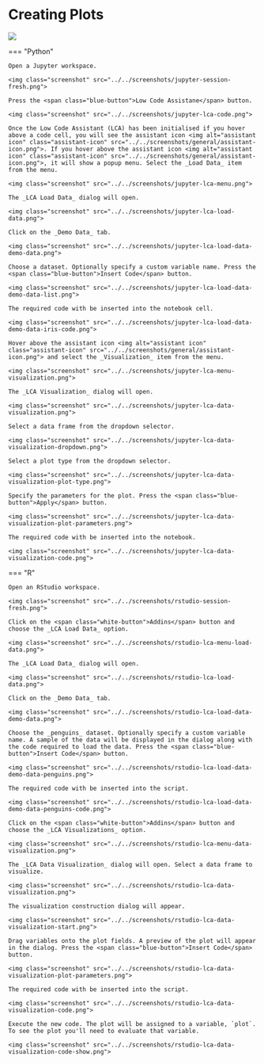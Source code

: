 # Creating Plots

<img class="screenshot" src="../../screenshots/penguins-3d-scatter.gif">

=== "Python"

    Open a Jupyter workspace.

    <img class="screenshot" src="../../screenshots/jupyter-session-fresh.png">

    Press the <span class="blue-button">Low Code Assistane</span> button.

    <img class="screenshot" src="../../screenshots/jupyter-lca-code.png">

    Once the Low Code Assistant (LCA) has been initialised if you hover above a code cell, you will see the assistant icon <img alt="assistant icon" class="assistant-icon" src="../../screenshots/general/assistant-icon.png">. If you hover above the assistant icon <img alt="assistant icon" class="assistant-icon" src="../../screenshots/general/assistant-icon.png">, it will show a popup menu. Select the _Load Data_ item from the menu.

    <img class="screenshot" src="../../screenshots/jupyter-lca-menu.png">

    The _LCA Load Data_ dialog will open.

    <img class="screenshot" src="../../screenshots/jupyter-lca-load-data.png">

    Click on the _Demo Data_ tab.

    <img class="screenshot" src="../../screenshots/jupyter-lca-load-data-demo-data.png">

    Choose a dataset. Optionally specify a custom variable name. Press the <span class="blue-button">Insert Code</span> button.

    <img class="screenshot" src="../../screenshots/jupyter-lca-load-data-demo-data-list.png">

    The required code with be inserted into the notebook cell.

    <img class="screenshot" src="../../screenshots/jupyter-lca-load-data-demo-data-iris-code.png">

    Hover above the assistant icon <img alt="assistant icon" class="assistant-icon" src="../../screenshots/general/assistant-icon.png"> and select the _Visualization_ item from the menu.

    <img class="screenshot" src="../../screenshots/jupyter-lca-menu-visualization.png">

    The _LCA Visualization_ dialog will open.

    <img class="screenshot" src="../../screenshots/jupyter-lca-data-visualization.png">

    Select a data frame from the dropdown selector.

    <img class="screenshot" src="../../screenshots/jupyter-lca-data-visualization-dropdown.png">

    Select a plot type from the dropdown selector.

    <img class="screenshot" src="../../screenshots/jupyter-lca-data-visualization-plot-type.png">

    Specify the parameters for the plot. Press the <span class="blue-button">Apply</span> button.

    <img class="screenshot" src="../../screenshots/jupyter-lca-data-visualization-plot-parameters.png">

    The required code with be inserted into the notebook.

    <img class="screenshot" src="../../screenshots/jupyter-lca-data-visualization-code.png">

=== "R"

    Open an RStudio workspace.

    <img class="screenshot" src="../../screenshots/rstudio-session-fresh.png">

    Click on the <span class="white-button">Addins</span> button and choose the _LCA Load Data_ option.

    <img class="screenshot" src="../../screenshots/rstudio-lca-menu-load-data.png">

    The _LCA Load Data_ dialog will open.

    <img class="screenshot" src="../../screenshots/rstudio-lca-load-data.png">

    Click on the _Demo Data_ tab.

    <img class="screenshot" src="../../screenshots/rstudio-lca-load-data-demo-data.png">

    Choose the _penguins_ dataset. Optionally specify a custom variable name. A sample of the data will be displayed in the dialog along with the code required to load the data. Press the <span class="blue-button">Insert Code</span> button.

    <img class="screenshot" src="../../screenshots/rstudio-lca-load-data-demo-data-penguins.png">

    The required code with be inserted into the script.

    <img class="screenshot" src="../../screenshots/rstudio-lca-load-data-demo-data-penguins-code.png">

    Click on the <span class="white-button">Addins</span> button and choose the _LCA Visualizations_ option.

    <img class="screenshot" src="../../screenshots/rstudio-lca-menu-data-visualization.png">

    The _LCA Data Visualization_ dialog will open. Select a data frame to visualize.

    <img class="screenshot" src="../../screenshots/rstudio-lca-data-visualization.png">

    The visualization construction dialog will appear.

    <img class="screenshot" src="../../screenshots/rstudio-lca-data-visualization-start.png">

    Drag variables onto the plot fields. A preview of the plot will appear in the dialog. Press the <span class="blue-button">Insert Code</span> button.

    <img class="screenshot" src="../../screenshots/rstudio-lca-data-visualization-plot-parameters.png">

    The required code with be inserted into the script.

    <img class="screenshot" src="../../screenshots/rstudio-lca-data-visualization-code.png">

    Execute the new code. The plot will be assigned to a variable, `plot`. To see the plot you'll need to evaluate that variable.

    <img class="screenshot" src="../../screenshots/rstudio-lca-data-visualization-code-show.png">